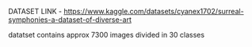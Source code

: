 DATASET LINK - https://www.kaggle.com/datasets/cyanex1702/surreal-symphonies-a-dataset-of-diverse-art

datatset contains approx 7300 images divided in 30 classes 
